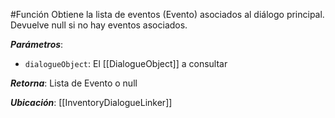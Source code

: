 #Función
Obtiene la lista de eventos (Evento) asociados al diálogo principal. Devuelve null si no hay eventos asociados.

**_Parámetros_**:

- `dialogueObject`: El [[DialogueObject]] a consultar

**_Retorna_**: Lista de Evento o null

**_Ubicación_**: [[InventoryDialogueLinker]]
